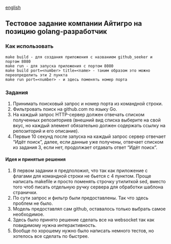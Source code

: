 [english](README.en.md)

## Тестовое задание компании Айтигро на позицию golang-разработчик

### Как использовать

```
make build - для создания приложения с названием github_seeker и портом 8080
make run - для запуска приложения с портом 8080
make build port=<number> title=<name> - таким образом это можно переопределить эти 2 пункта
make run port=<number> - и здесь поменять номер порта
```

### Задания

1. Принимать поисковый запрос и номер порта из командной строки.
2. Фильтровать поиск на github.com по языку Go.
3. На каждый запрос HTTP-сервер должен отвечать списком полученных репозиториев
   (внешний вид списка выберите на свой вкус, но каждый элемент обязательно должен содержать ссылку на репозиторий и его описание).
4. Первые 10 секунд после запуска на каждый запрос сервер отвечает “Идёт поиск”, далее,
   если данные уже получены, отвечает списком из задания 3,
   если нет, продолжает отдавать ответ “Идёт поиск”.

#### Идея и принятые решения

1. В первом задании я предположил, что так как приложение с флагами для командной строки не бьется с 4 пунктом. Проще написать makefile и просто поменять строчку утилиткой sed, вместо того чтоб писать отдельную ручку сервера для обработки шаблона странички.
2. По сути запрос и фильтр были предоставлены. Так что здесь проблем не было.
3. Модель предоставлял сам github, оставалось только выбрать самое необходимое.
4. Здесь было принято решение сделать все на websocket так как повидимому нужна интерактивность.
5. Вообще по хорошему нужно было написать немного тестов, но хотелось все сделать по быстрее.
